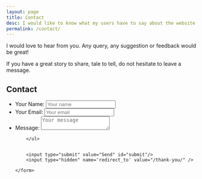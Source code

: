 ```yaml
---
layout: page
title: Contact
desc: I would like to know what my users have to say about the website. Any query suggestion, tip would be great. Contacting WebJeda is easy. Just fill up the form and hit send.
permalink: /contact/
---
```

I would love to hear from you. Any query, any suggestion or feedback would be great! 

If you have a great story to share, tale to tell, do not hesitate to leave a message.

<section style="-webkit-box-sizing:border-box;-moz-box-sizing:border-box;-ms-box-sizing:border-box;box-sizing:border-box;" class="contact-container">
    <h1 class="title-form">Contact</h1>
    <form id="contact-form" class="form" action="https://getsimpleform.com/messages?form_api_token=b6d4be9b039b666b3311e1ddcbfb577c" method="POST" enctype="multipart/form-data">
        <ul class="contact-ul">
            <li class="contact-li">
                <label for="name">Your Name:</label>
                <input type="text" placeholder="Your name" id="name" name="name" tabindex="1"/>
            </li>
            <li class="contact-li">
                <label for="email">Your Email:</label>
                <input type="email" placeholder="Your email" id="email" name="email" tabindex="2"/>
            </li>
            <li class="contact-li">
                <label for="message">Message:</label>
                <textarea placeholder="Your message" id="message" name="message" tabindex="3"></textarea>
            </li>
            
        </ul>
        
        
        <input type="submit" value="Send" id="submit"/>
        <input type="hidden" name='redirect_to' value="/thank-you/" />
        
    </form>
</section>
